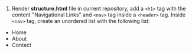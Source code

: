 1. Render **structure.html** file in current repository, add a ```<h1>``` tag with the content "Navigational Links" and ```<nav>``` tag inside a ```<header>``` tag.
   Inside ```<nav>``` tag, create an unordered list with the following list:
* Home
* About
* Contact